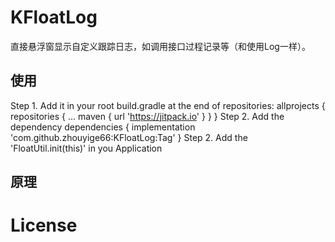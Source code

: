 KFloatLog
========
直接悬浮窗显示自定义跟踪日志，如调用接口过程记录等（和使用Log一样）。


使用
----
Step 1. Add it in your root build.gradle at the end of repositories:
	allprojects {
		repositories {
			...
			maven { url 'https://jitpack.io' }
		}
	}
Step 2. Add the dependency
	dependencies {
	        implementation 'com.github.zhouyige66:KFloatLog:Tag'
	}
Step 2. Add the 'FloatUtil.init(this)' in you Application

原理
----



License
=======

    
